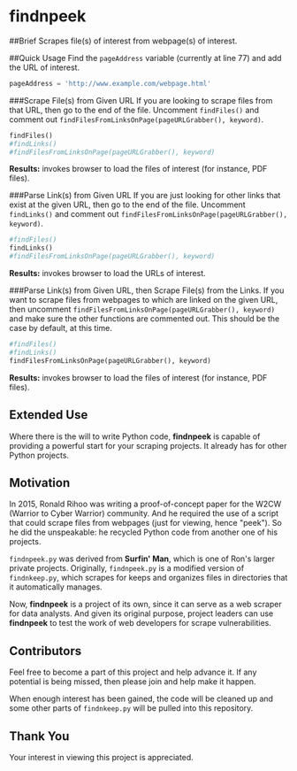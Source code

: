 # findnpeek
##Brief
Scrapes file(s) of interest from webpage(s) of interest.

##Quick Usage
Find the `pageAddress` variable (currently at line 77) and add the URL of interest.
```Python
pageAddress = 'http://www.example.com/webpage.html'
```

###Scrape File(s) from Given URL
If you are looking to scrape files from that URL, then go to the end of the file. Uncomment `findFiles()` and comment out `findFilesFromLinksOnPage(pageURLGrabber(), keyword)`.

```Python
findFiles()
#findLinks()
#findFilesFromLinksOnPage(pageURLGrabber(), keyword)
```
**Results:** invokes browser to load the files of interest (for instance, PDF files).

###Parse Link(s) from Given URL
If you are just looking for other links that exist at the given URL, then go to the end of the file. Uncomment `findLinks()` and comment out `findFilesFromLinksOnPage(pageURLGrabber(), keyword)`.

```Python
#findFiles()
findLinks()
#findFilesFromLinksOnPage(pageURLGrabber(), keyword)
```
**Results:** invokes browser to load the URLs of interest.

###Parse Link(s) from Given URL, then Scrape File(s) from the Links.
If you want to scrape files from webpages to which are linked on the given URL, then uncomment `findFilesFromLinksOnPage(pageURLGrabber(), keyword)` and make sure the other functions are commented out. This should be the case by default, at this time.

```Python
#findFiles()
#findLinks()
findFilesFromLinksOnPage(pageURLGrabber(), keyword)
```
**Results:** invokes browser to load the files of interest (for instance, PDF files).

## Extended Use
Where there is the will to write Python code, **findnpeek** is capable of providing a powerful start for your scraping projects. It already has for other Python projects. 

## Motivation
In 2015, Ronald Rihoo was writing a proof-of-concept paper for the W2CW (Warrior to Cyber Warrior) community. And he required the use of a script that could scrape files from webpages (just for viewing, hence "peek"). So he did the unspeakable: he recycled Python code from another one of his projects.

```findnpeek.py``` was derived from **Surfin' Man**, which is one of Ron's larger private projects. Originally, ```findnpeek.py``` is a modified version of ```findnkeep.py```, which scrapes for keeps and organizes files in directories that it automatically manages. 

Now, **findnpeek** is a project of its own, since it can serve as a web scraper for data analysts. And given its original purpose, project leaders can use **findnpeek** to test the work of web developers for scrape vulnerabilities. 

## Contributors
Feel free to become a part of this project and help advance it. If any potential is being missed, then please join and help make it happen.

When enough interest has been gained, the code will be cleaned up and some other parts of ```findnkeep.py``` will be pulled into this repository. 

## Thank You
Your interest in viewing this project is appreciated. 
